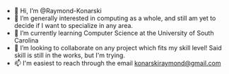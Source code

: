 - 👋 Hi, I’m @Raymond-Konarski
- 👀 I’m generally interested in computing as a whole, and still am yet to decide if I want to specialize in any area.
- 🌱 I’m currently learning Computer Science at the University of South Carolina
- 💞️ I’m looking to collaborate on any project which fits my skill level! Said skill is still in the works, but I'm trying.
- 📫 I'm easiest to reach through the email konarskiraymond@gmail.com

<!---
Raymond-Konarski/Raymond-Konarski is a ✨ special ✨ repository because its `README.md` (this file) appears on your GitHub profile.
You can click the Preview link to take a look at your changes.
--->
